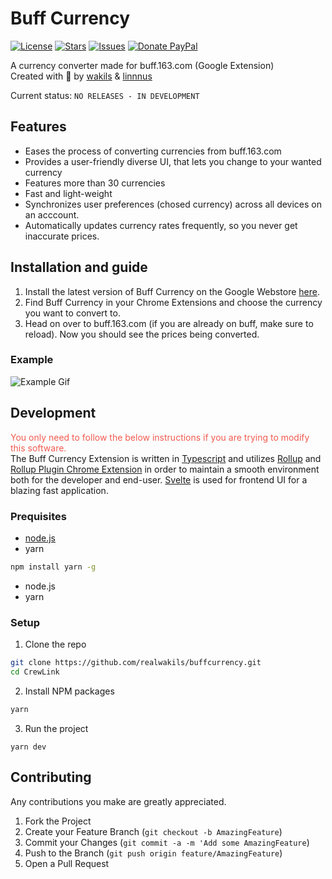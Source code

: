 # Buff Currency
[![License](https://img.shields.io/github/license/realwakils/buffcurrency.svg)](https://github.com/realwakils/buffcurrency/blob/master/LICENSE)
[![Stars](https://img.shields.io/github/stars/realwakils/buffcurrency.svg)](https://github.com/realwakils/buffcurrency/stargazers)
[![Issues](https://img.shields.io/github/issues/realwakils/buffcurrency.svg)](https://github.com/realwakils/buffcurrency/issues)
[![Donate PayPal](https://img.shields.io/badge/donate-paypal-blue.svg)](https://www.paypal.me/0ffish)

A currency converter made for buff.163.com (Google Extension)<br>
Created with 💖 by [wakils](http://wakils.com) & [linnnus](https://www.youtube.com/watch?v=dQw4w9WgXcQ)

Current status: `NO RELEASES - IN DEVELOPMENT` 

## Features
* Eases the process of converting currencies from buff.163.com
* Provides a user-friendly diverse UI, that lets you change to your wanted currency
* Features more than 30 currencies
* Fast and light-weight
* Synchronizes user preferences (chosed currency) across all devices on an acccount.
* Automatically updates currency rates frequently, so you never get inaccurate prices.

## Installation and guide
1. Install the latest version of Buff Currency on the Google Webstore [here](https://google.com).
2. Find Buff Currency in your Chrome Extensions and choose the currency you want to convert to.
3. Head on over to buff.163.com (if you are already on buff, make sure to reload). Now you should see the prices being converted.

### Example
![Example Gif](https://user-images.githubusercontent.com/30203217/103347433-4e5a7400-4a97-11eb-833a-0f5d59b0cd7e.png)
<!-- Here a gif of choosing a currency and loading buff.163.com should be showed -->

## Development
<span style="color:#f25b50;">You only need to follow the below instructions if you are trying to modify this software.</span><br>
The Buff Currency Extension is written in [Typescript](https://www.typescriptlang.org/) and utilizes [Rollup](https://rollupjs.org/) and [Rollup Plugin Chrome Extension](https://www.npmjs.com/package/rollup-plugin-chrome-extension) in order to maintain a smooth environment both for the developer and end-user. [Svelte](https://svelte.dev/) is used for frontend UI for a blazing fast application.
### Prequisites
* [node.js](https://nodejs.org/en/download/)
* yarn
```sh
npm install yarn -g
```
* node.js
* yarn
### Setup
1. Clone the repo
```sh
git clone https://github.com/realwakils/buffcurrency.git
cd CrewLink
```
2. Install NPM packages
```sh
yarn
```
3. Run the project
```JS
yarn dev
```

## Contributing
Any contributions you make are greatly appreciated.

1. Fork the Project
2. Create your Feature Branch (`git checkout -b AmazingFeature`)
3. Commit your Changes (`git commit -a -m 'Add some AmazingFeature`)
4. Push to the Branch (`git push origin feature/AmazingFeature`)
5. Open a Pull Request